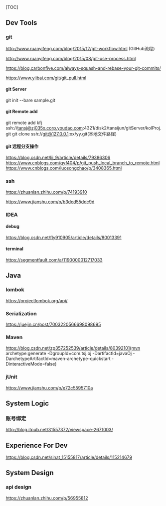 [TOC]
## Dev Tools

### git
http://www.ruanyifeng.com/blog/2015/12/git-workflow.html (GitHub流程)

http://www.ruanyifeng.com/blog/2015/08/git-use-process.html

https://blog.carbonfive.com/always-squash-and-rebase-your-git-commits/

https://www.yiibai.com/git/git_pull.html

#### git Server
git init --bare sample.git

#### git Remote add
git remote add kfj ssh://tansj@zj035x.corp.youdao.com:4321/disk2/tansijun/gitServer/kolProj.git
git clone ssh://git@127.0.0.1:xx/yy.git(本地文件路径)

#### git 远程分支操作
https://blog.csdn.net/ljj_9/article/details/79386306
https://www.cnblogs.com/qyf404/p/git_push_local_branch_to_remote.html
https://www.cnblogs.com/luosongchao/p/3408365.html

### ssh
https://zhuanlan.zhihu.com/p/74193910

https://www.jianshu.com/p/b3dcd55ddc9d

### IDEA

#### debug
https://blog.csdn.net/fly910905/article/details/80013391

#### terminal
https://segmentfault.com/a/1190000012717033

## Java

### lombok
https://projectlombok.org/api/

### Serialization
https://juejin.cn/post/7003220566698098695

### Maven
https://blog.csdn.net/zp357252539/article/details/80392101(mvn archetype:generate -DgroupId=com.tsj.oj -DartifactId=javaOj -DarchetypeArtifactId=maven-archetype-quickstart -DinteractiveMode=false)

### jUnit
https://www.jianshu.com/p/e72c5595710a

## System Logic

### 账号绑定
http://blog.itpub.net/31557372/viewspace-2671003/


## Experience For Dev
https://blog.csdn.net/sinat_15155817/article/details/115214679

## System Design

### api design
https://zhuanlan.zhihu.com/p/56955812

